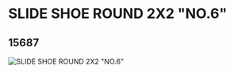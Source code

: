 # SLIDE SHOE ROUND 2X2 "NO.6"
## 15687
![SLIDE SHOE ROUND 2X2 "NO.6"](https://lc-www-live-s.legocdn.com/media/bricks/5/2/6053101.jpg)